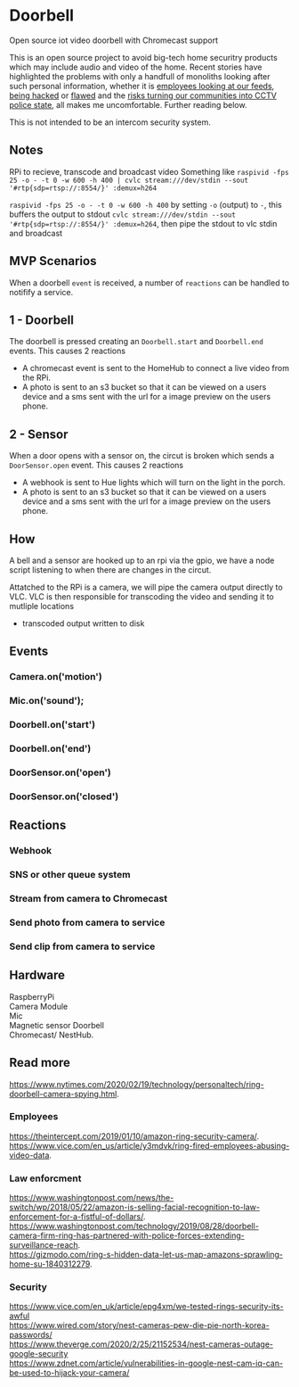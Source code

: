 # Doorbell
Open source iot video doorbell with Chromecast support

This is an open source project to avoid big-tech home securitry products which may include audio and video of the home. Recent stories have highlighted the problems with only a handfull of monoliths looking after such personal information, whether it is [employees looking at our feeds](https://www.vice.com/en_us/article/y3mdvk/ring-fired-employees-abusing-video-data), [being hacked](https://www.wired.com/story/nest-cameras-pew-die-pie-north-korea-passwords/) or [flawed](https://www.theverge.com/2020/2/25/21152534/nest-cameras-outage-google-security) and the [risks turning our communities into CCTV police state](https://www.washingtonpost.com/technology/2019/08/28/doorbell-camera-firm-ring-has-partnered-with-police-forces-extending-surveillance-reach/?arc404=true), all makes me uncomfortable. Further reading below.   

This is not intended to be an intercom security system.   

## Notes

RPi to recieve, transcode and broadcast video
Something like
`raspivid -fps 25 -o - -t 0 -w 600 -h 400 | cvlc stream:///dev/stdin --sout '#rtp{sdp=rtsp://:8554/}' :demux=h264`

`raspivid -fps 25 -o - -t 0 -w 600 -h 400` by setting `-o` (output) to `-`, this buffers the output to stdout
`cvlc stream:///dev/stdin --sout '#rtp{sdp=rtsp://:8554/}' :demux=h264`, then pipe the stdout to vlc stdin and broadcast

## MVP Scenarios

When a doorbell `event` is received, a number of `reactions` can be handled to notifify a service.

## 1 - Doorbell
The doorbell is pressed creating an `Doorbell.start` and `Doorbell.end` events.
This causes 2 reactions
- A chromecast event is sent to the HomeHub to connect a live video from the RPi.
- A photo is sent to an s3 bucket so that it can be viewed on a users device and a sms sent with the url for a image preview on the users phone.

## 2 - Sensor
When a door opens with a sensor on, the circut is broken which sends a `DoorSensor.open` event.
This causes 2 reactions
- A webhook is sent to Hue lights which will turn on the light in the porch.
- A photo is sent to an s3 bucket so that it can be viewed on a users device and a sms sent with the url for a image preview on the users phone.

## How
A bell and a sensor are hooked up to an rpi via the gpio, we have a node script listening to when there are changes in the circut. 

Attatched to the RPi is a camera, we will pipe the camera output directly to VLC.
VLC is then responsible for transcoding the video and sending it to mutliple locations
-  transcoded output written to disk


## Events

### Camera.on('motion')
### Mic.on('sound');
### Doorbell.on('start')
### Doorbell.on('end')
### DoorSensor.on('open')
### DoorSensor.on('closed')

## Reactions

### Webhook
### SNS or other queue system
### Stream from camera to Chromecast
### Send photo from camera to service
### Send clip from camera to service

## Hardware

RaspberryPi   
Camera Module    
Mic    
Magnetic sensor 
Doorbell   
Chromecast/ NestHub.  

## Read more
https://www.nytimes.com/2020/02/19/technology/personaltech/ring-doorbell-camera-spying.html.  

### Employees
https://theintercept.com/2019/01/10/amazon-ring-security-camera/.  
https://www.vice.com/en_us/article/y3mdvk/ring-fired-employees-abusing-video-data.  

### Law enforcment
https://www.washingtonpost.com/news/the-switch/wp/2018/05/22/amazon-is-selling-facial-recognition-to-law-enforcement-for-a-fistful-of-dollars/.  
https://www.washingtonpost.com/technology/2019/08/28/doorbell-camera-firm-ring-has-partnered-with-police-forces-extending-surveillance-reach.  
https://gizmodo.com/ring-s-hidden-data-let-us-map-amazons-sprawling-home-su-1840312279.  

### Security
https://www.vice.com/en_uk/article/epg4xm/we-tested-rings-security-its-awful   
https://www.wired.com/story/nest-cameras-pew-die-pie-north-korea-passwords/   
https://www.theverge.com/2020/2/25/21152534/nest-cameras-outage-google-security    
https://www.zdnet.com/article/vulnerabilities-in-google-nest-cam-iq-can-be-used-to-hijack-your-camera/   

